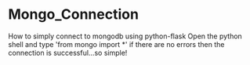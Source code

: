 # Mongo_Connection
How to simply connect to mongodb using python-flask
Open the python shell and type 'from mongo import *'
if there are no errors then the connection is successful...so simple!
